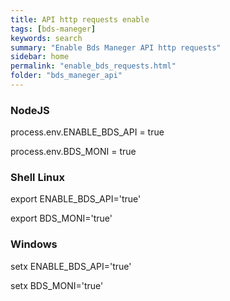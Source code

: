 ```yaml
---
title: API http requests enable
tags: [bds-maneger]
keywords: search
summary: "Enable Bds Maneger API http requests"
sidebar: home
permalink: "enable_bds_requests.html"
folder: "bds_maneger_api"
---
```


### NodeJS

process.env.ENABLE_BDS_API = true

process.env.BDS_MONI = true

### Shell Linux

export ENABLE_BDS_API='true'

export BDS_MONI='true'

### Windows

setx ENABLE_BDS_API='true'

setx BDS_MONI='true'
